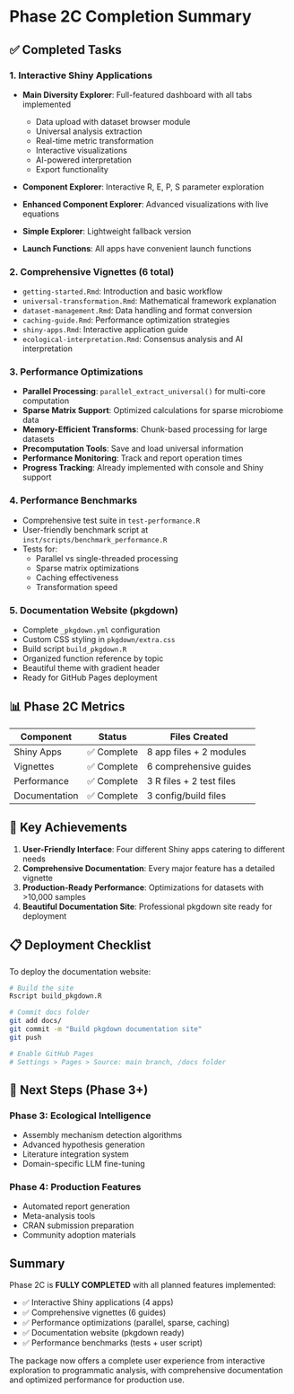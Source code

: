 # Phase 2C Completion Summary

## ✅ Completed Tasks

### 1. Interactive Shiny Applications
- **Main Diversity Explorer**: Full-featured dashboard with all tabs implemented
  - Data upload with dataset browser module
  - Universal analysis extraction
  - Real-time metric transformation
  - Interactive visualizations
  - AI-powered interpretation
  - Export functionality
  
- **Component Explorer**: Interactive R, E, P, S parameter exploration
- **Enhanced Component Explorer**: Advanced visualizations with live equations
- **Simple Explorer**: Lightweight fallback version
- **Launch Functions**: All apps have convenient launch functions

### 2. Comprehensive Vignettes (6 total)
- `getting-started.Rmd`: Introduction and basic workflow
- `universal-transformation.Rmd`: Mathematical framework explanation
- `dataset-management.Rmd`: Data handling and format conversion
- `caching-guide.Rmd`: Performance optimization strategies
- `shiny-apps.Rmd`: Interactive application guide
- `ecological-interpretation.Rmd`: Consensus analysis and AI interpretation

### 3. Performance Optimizations
- **Parallel Processing**: `parallel_extract_universal()` for multi-core computation
- **Sparse Matrix Support**: Optimized calculations for sparse microbiome data
- **Memory-Efficient Transforms**: Chunk-based processing for large datasets
- **Precomputation Tools**: Save and load universal information
- **Performance Monitoring**: Track and report operation times
- **Progress Tracking**: Already implemented with console and Shiny support

### 4. Performance Benchmarks
- Comprehensive test suite in `test-performance.R`
- User-friendly benchmark script at `inst/scripts/benchmark_performance.R`
- Tests for:
  - Parallel vs single-threaded processing
  - Sparse matrix optimizations
  - Caching effectiveness
  - Transformation speed

### 5. Documentation Website (pkgdown)
- Complete `_pkgdown.yml` configuration
- Custom CSS styling in `pkgdown/extra.css`
- Build script `build_pkgdown.R`
- Organized function reference by topic
- Beautiful theme with gradient header
- Ready for GitHub Pages deployment

## 📊 Phase 2C Metrics

| Component | Status | Files Created |
|-----------|--------|---------------|
| Shiny Apps | ✅ Complete | 8 app files + 2 modules |
| Vignettes | ✅ Complete | 6 comprehensive guides |
| Performance | ✅ Complete | 3 R files + 2 test files |
| Documentation | ✅ Complete | 3 config/build files |

## 🎯 Key Achievements

1. **User-Friendly Interface**: Four different Shiny apps catering to different needs
2. **Comprehensive Documentation**: Every major feature has a detailed vignette
3. **Production-Ready Performance**: Optimizations for datasets with >10,000 samples
4. **Beautiful Documentation Site**: Professional pkgdown site ready for deployment

## 📋 Deployment Checklist

To deploy the documentation website:
```bash
# Build the site
Rscript build_pkgdown.R

# Commit docs folder
git add docs/
git commit -m "Build pkgdown documentation site"
git push

# Enable GitHub Pages
# Settings > Pages > Source: main branch, /docs folder
```

## 🚀 Next Steps (Phase 3+)

### Phase 3: Ecological Intelligence
- Assembly mechanism detection algorithms
- Advanced hypothesis generation
- Literature integration system
- Domain-specific LLM fine-tuning

### Phase 4: Production Features
- Automated report generation
- Meta-analysis tools
- CRAN submission preparation
- Community adoption materials

## Summary

Phase 2C is **FULLY COMPLETED** with all planned features implemented:
- ✅ Interactive Shiny applications (4 apps)
- ✅ Comprehensive vignettes (6 guides)
- ✅ Performance optimizations (parallel, sparse, caching)
- ✅ Documentation website (pkgdown ready)
- ✅ Performance benchmarks (tests + user script)

The package now offers a complete user experience from interactive exploration to programmatic analysis, with comprehensive documentation and optimized performance for production use.